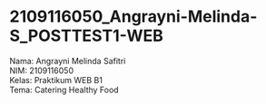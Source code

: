 # 2109116050_Angrayni-Melinda-S_POSTTEST1-WEB

Nama: Angrayni Melinda Safitri<br>
NIM: 2109116050<br>
Kelas: Praktikum WEB B1<br>
Tema: Catering Healthy Food<br>
